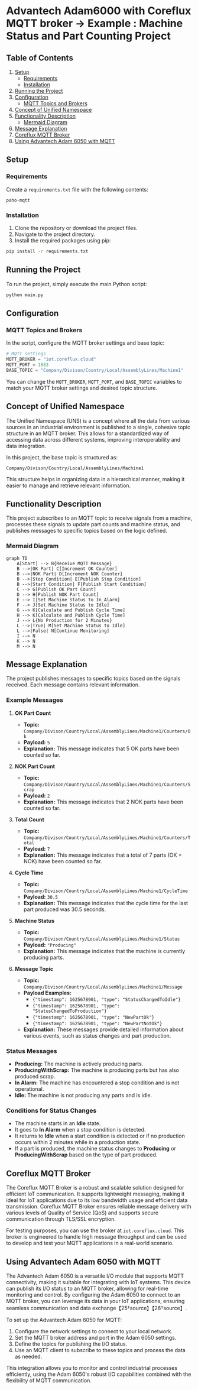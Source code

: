 # Advantech Adam6000 with Coreflux MQTT broker -> Example : Machine Status and Part Counting Project

## Table of Contents
1. [Setup](#setup)
    - [Requirements](#requirements)
    - [Installation](#installation)
2. [Running the Project](#running-the-project)
3. [Configuration](#configuration)
    - [MQTT Topics and Brokers](#mqtt-topics-and-brokers)
4. [Concept of Unified Namespace](#concept-of-unified-namespace)
5. [Functionality Description](#functionality-description)
    - [Mermaid Diagram](#mermaid-diagram)
6. [Message Explanation](#message-explanation)
7. [Coreflux MQTT Broker](#coreflux-mqtt-broker)
8. [Using Advantech Adam 6050 with MQTT](#using-advantech-adam-6050-with-mqtt)

## Setup

### Requirements

Create a `requirements.txt` file with the following contents:

```
paho-mqtt
```

### Installation

1. Clone the repository or download the project files.
2. Navigate to the project directory.
3. Install the required packages using pip:

```sh
pip install -r requirements.txt
```

## Running the Project

To run the project, simply execute the main Python script:

```sh
python main.py
```

## Configuration

### MQTT Topics and Brokers

In the script, configure the MQTT broker settings and base topic:

```python
# MQTT settings
MQTT_BROKER = "iot.coreflux.cloud"
MQTT_PORT = 1883
BASE_TOPIC = "Company/Divison/Country/Local/AssemblyLines/Machine1"
```

You can change the `MQTT_BROKER`, `MQTT_PORT`, and `BASE_TOPIC` variables to match your MQTT broker settings and desired topic structure.

## Concept of Unified Namespace

The Unified Namespace (UNS) is a concept where all the data from various sources in an industrial environment is published to a single, cohesive topic structure in an MQTT broker. This allows for a standardized way of accessing data across different systems, improving interoperability and data integration.

In this project, the base topic is structured as:
```
Company/Divison/Country/Local/AssemblyLines/Machine1
```
This structure helps in organizing data in a hierarchical manner, making it easier to manage and retrieve relevant information.

## Functionality Description

This project subscribes to an MQTT topic to receive signals from a machine, processes these signals to update part counts and machine status, and publishes messages to specific topics based on the logic defined.

### Mermaid Diagram

```mermaid
graph TD
    A[Start] --> B{Receive MQTT Message}
    B -->|OK Part| C[Increment OK Counter]
    B -->|NOK Part| D[Increment NOK Counter]
    B -->|Stop Condition| E[Publish Stop Condition]
    B -->|Start Condition| F[Publish Start Condition]
    C --> G[Publish OK Part Count]
    D --> H[Publish NOK Part Count]
    E --> I[Set Machine Status to In Alarm]
    F --> J[Set Machine Status to Idle]
    G --> K[Calculate and Publish Cycle Time]
    H --> K[Calculate and Publish Cycle Time]
    J --> L{No Production for 2 Minutes}
    L -->|True| M[Set Machine Status to Idle]
    L -->|False| N[Continue Monitoring]
    I --> N
    K --> N
    M --> N
```

## Message Explanation

The project publishes messages to specific topics based on the signals received. Each message contains relevant information.

### Example Messages

1. **OK Part Count**
    - **Topic:** `Company/Divison/Country/Local/AssemblyLines/Machine1/Counters/Ok`
    - **Payload:** `5`
    - **Explanation:** This message indicates that 5 OK parts have been counted so far.

2. **NOK Part Count**
    - **Topic:** `Company/Divison/Country/Local/AssemblyLines/Machine1/Counters/Scrap`
    - **Payload:** `2`
    - **Explanation:** This message indicates that 2 NOK parts have been counted so far.

3. **Total Count**
    - **Topic:** `Company/Divison/Country/Local/AssemblyLines/Machine1/Counters/Total`
    - **Payload:** `7`
    - **Explanation:** This message indicates that a total of 7 parts (OK + NOK) have been counted so far.

4. **Cycle Time**
    - **Topic:** `Company/Divison/Country/Local/AssemblyLines/Machine1/CycleTime`
    - **Payload:** `30.5`
    - **Explanation:** This message indicates that the cycle time for the last part produced was 30.5 seconds.

5. **Machine Status**
    - **Topic:** `Company/Divison/Country/Local/AssemblyLines/Machine1/Status`
    - **Payload:** `"Producing"`
    - **Explanation:** This message indicates that the machine is currently producing parts.

6. **Message Topic**
    - **Topic:** `Company/Divison/Country/Local/AssemblyLines/Machine1/Message`
    - **Payload Examples:**
        - `{"timestamp": 1625678901, "type": "StatusChangedToIdle"}`
        - `{"timestamp": 1625678901, "type": "StatusChangedToProduction"}`
        - `{"timestamp": 1625678901, "type": "NewPartOk"}`
        - `{"timestamp": 1625678901, "type": "NewPartNotOk"}`
    - **Explanation:** These messages provide detailed information about various events, such as status changes and part production.

### Status Messages

- **Producing:** The machine is actively producing parts.
- **ProducingWithScrap:** The machine is producing parts but has also produced scrap.
- **In Alarm:** The machine has encountered a stop condition and is not operational.
- **Idle:** The machine is not producing any parts and is idle.

### Conditions for Status Changes

- The machine starts in an **Idle** state.
- It goes to **In Alarm** when a stop condition is detected.
- It returns to **Idle** when a start condition is detected or if no production occurs within 2 minutes while in a production state.
- If a part is produced, the machine status changes to **Producing** or **ProducingWithScrap** based on the type of part produced.

## Coreflux MQTT Broker

The Coreflux MQTT Broker is a robust and scalable solution designed for efficient IoT communication. It supports lightweight messaging, making it ideal for IoT applications due to its low bandwidth usage and efficient data transmission. Coreflux MQTT Broker ensures reliable message delivery with various levels of Quality of Service (QoS) and supports secure communication through TLS/SSL encryption.

For testing purposes, you can use the broker at `iot.coreflux.cloud`. This broker is engineered to handle high message throughput and can be used to develop and test your MQTT applications in a real-world scenario.

## Using Advantech Adam 6050 with MQTT

The Advantech Adam 6050 is a versatile I/O module that supports MQTT connectivity, making it suitable for integrating with IoT systems. This device can publish its I/O status to an MQTT broker, allowing for real-time monitoring and control. By configuring the Adam 6050 to connect to an MQTT broker, you can leverage its data in your IoT applications, ensuring seamless communication and data exchange【25†source】【26†source】.

To set up the Advantech Adam 6050 for MQTT:
1. Configure the network settings to connect to your local network.
2. Set the MQTT broker address and port in the Adam 6050 settings.
3. Define the topics for publishing the I/O status.
4. Use an MQTT client to subscribe to these topics and process the data as needed. 

This integration allows you to monitor and control industrial processes efficiently, using the Adam 6050's robust I/O capabilities combined with the flexibility of MQTT communication.
